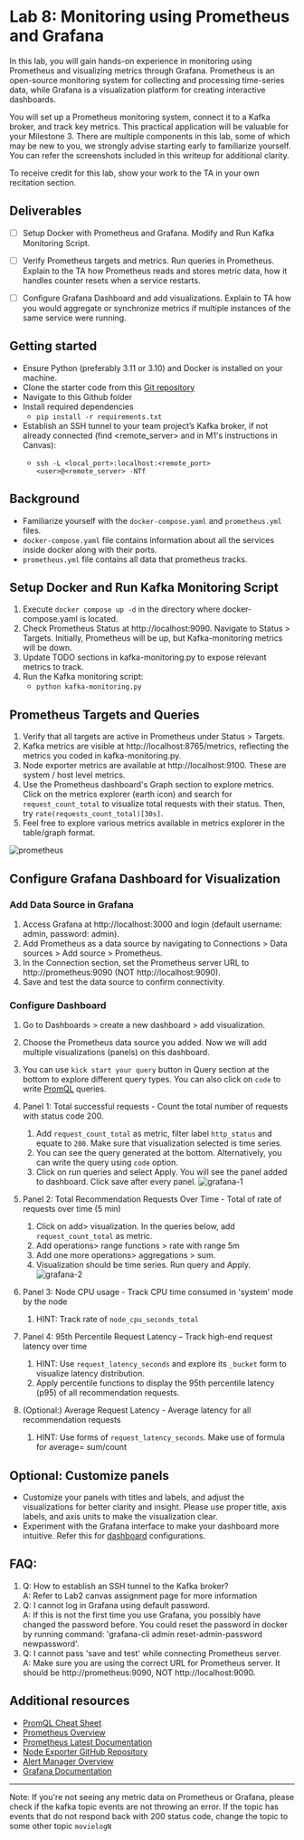 # Lab 8: Monitoring using Prometheus and Grafana
In this lab, you will gain hands-on experience in monitoring using Prometheus and visualizing metrics through Grafana. Prometheus is an open-source monitoring system for collecting and processing time-series data, while Grafana is a visualization platform for creating interactive dashboards. 

You will set up a Prometheus monitoring system, connect it to a Kafka broker, and track key metrics. This practical application will be valuable for your Milestone 3. There are multiple components in this lab, some of which may be new to you, we strongly advise starting early to familiarize yourself. You can refer the screenshots included in this writeup for additional clarity.

To receive credit for this lab, show your work to the TA in your own recitation section.

## Deliverables
- [ ] Setup Docker with Prometheus and Grafana.	Modify and Run Kafka Monitoring Script.
- [ ] Verify Prometheus targets and metrics. Run queries in Prometheus.  Explain to the TA how Prometheus reads and stores metric data, how it handles counter resets when a service restarts.
- [ ] Configure Grafana Dashboard and add visualizations. Explain to TA how you would aggregate or synchronize metrics if multiple instances of the same service were running.


## Getting started
- Ensure Python (preferably 3.11 or 3.10) and Docker is installed on your machine.
- Clone the starter code from this [Git repository](https://github.com/Michelle-Wang0/lab8_monitoring) 
- Navigate to this Github folder
- Install required dependencies
    - `pip install -r requirements.txt`
- Establish an SSH tunnel to your team project’s Kafka broker, if not already connected (find <remote_server> and <user> in M1's instructions in Canvas):
    - `ssh -L <local_port>:localhost:<remote_port> <user>@<remote_server> -NTf`

## Background
- Familiarize yourself with the `docker-compose.yaml` and `prometheus.yml` files.
- `docker-compose.yaml` file contains information about all the services inside docker along with their ports. 
- `prometheus.yml` file contains all data that prometheus tracks.

## Setup Docker and Run Kafka Monitoring Script
1. Execute `docker compose up -d` in the directory where docker-compose.yaml is located.
2. Check Prometheus Status at http://localhost:9090. Navigate to Status > Targets. Initially, Prometheus will be up, but Kafka-monitoring metrics will be down.
3. Update TODO sections in kafka-monitoring.py to expose relevant metrics to track.
4. Run the Kafka monitoring script: 
    - `python kafka-monitoring.py`

## Prometheus Targets and Queries
1. Verify that all targets are active in Prometheus under Status > Targets.
2. Kafka metrics are visible at http://localhost:8765/metrics, reflecting the metrics you coded in kafka-monitoring.py.
3. Node exporter metrics are available at http://localhost:9100. These are system / host level metrics.
4. Use the Prometheus dashboard's Graph section to explore metrics. Click on the metrics explorer (earth icon) and search for `request_count_total` to visualize total requests with their status. Then, try `rate(requests_count_total)[30s]`.
5. Feel free to explore various metrics available in metrics explorer in the table/graph format.

![prometheus](https://raw.githubusercontent.com/Michelle-Wang0/lab8_monitoring/refs/heads/main/prometheus.png)

## Configure Grafana Dashboard for Visualization
### Add Data Source in Grafana
1. Access Grafana at http://localhost:3000 and login (default username: admin, password: admin). 
2. Add Prometheus as a data source by navigating to Connections > Data sources > Add source > Prometheus.
3. In the Connection section, set the Prometheus server URL to http://prometheus:9090 (NOT http://localhost:9090).
4. Save and test the data source to confirm connectivity.


### Configure Dashboard
1. Go to Dashboards > create a new dashboard > add visualization.
2. Choose the Prometheus data source you added. Now we will add multiple visualizations (panels) on this dashboard. 
3. You can use `kick start your query` button in Query section at the bottom to explore different query types. You can also click on `code` to write [PromQL](https://grafana.com/blog/2020/02/04/introduction-to-promql-the-prometheus-query-language/) queries.
4. Panel 1: Total successful requests - Count the total number of requests with status code 200. 
   1. Add `request_count_total` as metric, filter label `http_status` and equate to `200`. Make sure that visualization selected is time series. 
   2. You can see the query generated at the bottom. Alternatively, you can write the query using `code` option.
   3. Click on run queries and select Apply. You will see the panel added to dashboard. Click save after every panel.
   ![grafana-1](https://raw.githubusercontent.com/Michelle-Wang0/lab8_monitoring/refs/heads/main/grafana1.png)
   
5. Panel 2: Total Recommendation Requests Over Time - Total of rate of requests over time (5 min)
   1. Click on add> visualization. In the queries below, add `request_count_total` as metric. 
   2. Add operations> range functions > rate  with range 5m
   3. Add one more operations> aggregations > sum. 
   4. Visualization should be time series. Run query and Apply. 
   ![grafana-2](https://raw.githubusercontent.com/Michelle-Wang0/lab8_monitoring/refs/heads/main/grafana2.png)

6. Panel 3: Node CPU usage - Track CPU time consumed in 'system' mode by the node
   1. HINT: Track rate of `node_cpu_seconds_total`


7. Panel 4: 95th Percentile Request Latency – Track high-end request latency over time  
   1. HINT: Use `request_latency_seconds` and explore its `_bucket` form to visualize latency distribution.  
   2. Apply percentile functions to display the 95th percentile latency (p95) of all recommendation requests.  

8. (Optional:) Average Request Latency - Average latency for all recommendation requests
   1. HINT: Use forms of `request_latency_seconds`. Make use of formula for average= sum/count

## Optional: Customize panels
- Customize your panels with titles and labels, and adjust the visualizations for better clarity and insight. Please use proper title, axis labels, and axis units to make the visualization clear.
- Experiment with the Grafana interface to make your dashboard more intuitive. Refer this for [dashboard](https://grafana.com/grafana/dashboards/) configurations. 

## FAQ:
1. Q: How to establish an SSH tunnel to the Kafka broker? \
   A: Refer to Lab2 canvas assignment page for more information
2. Q: I cannot log in Grafana using default password. \
   A: If this is not the first time you use Grafana, you possibly have changed the password before. You could reset the password in docker by running command: 'grafana-cli admin reset-admin-password newpassword'.
3. Q: I cannot pass 'save and test' while connecting Prometheus server. \
   A: Make sure you are using the correct URL for Prometheus server. It should be http://prometheus:9090, NOT http://localhost:9090.

## Additional resources
- [PromQL Cheat Sheet](https://promlabs.com/promql-cheat-sheet/)
- [Prometheus Overview](https://prometheus.io/docs/introduction/overview/)
- [Prometheus Latest Documentation](https://prometheus.io/docs/prometheus/latest/migration/)
- [Node Exporter GitHub Repository](https://github.com/prometheus/node_exporter)
- [Alert Manager Overview](https://prometheus.io/docs/alerting/latest/overview/)
- [Grafana Documentation](https://grafana.com/docs/)
---


Note: If you're not seeing any metric data on Prometheus or Grafana, please check if the kafka topic events are not throwing an error. If the topic has events that do not respond back with 200 status code, change the topic to some other topic `movielogN`

